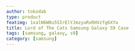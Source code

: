 ```yaml
---
author: tokodab
type: product
featimg: 1xalN6W0u55IrElYJmzyuRxRHVzfg6XYa
title: Lord of The Cats Samsung Galaxy S9 Case
tags: [samsung, galaxy, s9]
category: [samsung]
---
```


